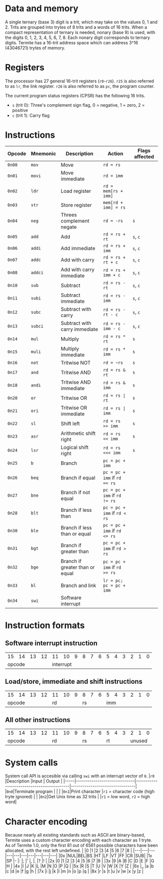 # Data and memory

A single ternary (base 3) digit is a trit, which may take on the values 0, 1 and 2. Trits are grouped into trytes of 8 trits and a words of 16 trits. When a compact representation of ternary is needed, nonary (base 9) is used, with the digits 0, 1, 2, 3, 4, 5, 6, 7, 8. Each nonary digit corresponds to ternary digits. Termite has a 16-trit address space which can address 3^16 (43046721) trytes of memory. 

# Registers
The processor has 27 general 16-trit registers (`r0`-`r26`). `r25` is also referred to as `lr`, the link register. `r26` is also referred to as `pc`, the program counter.

The current program status registers (CPSR) has the following 16 trits.
* `s` (trit 0): Three's complement sign flag, 0 = negative, 1 = zero, 2 = positive
* `c` (trit 1): Carry flag

# Instructions
|Opcode|Mnemonic|Description                     |Action                        |Flags affected|
|------|--------|--------------------------------|------------------------------|--------------|
|`0n00`|`mov`   |Move                            |`rd = rs`                     |              |
|`0n01`|`movi`  |Move immediate                  |`rd = imm`                    |              |
|`0n02`|`ldr`   |Load register                   |`rd = mem[rs + imm]`          |              |
|`0n03`|`str`   |Store register                  |`mem[rd + imm] = rs`          |              |
|`0n04`|`neg`   |Threes complement negate        |`rd = -rs`                    |`s`           |
|`0n05`|`add`   |Add                             |`rd = rs + rt`                |`s`, `c`      |
|`0n06`|`addi`  |Add immediate                   |`rd = rs + imm`               |`s`, `c`      |
|`0n07`|`addc`  |Add with carry                  |`rd = rs + rt + c`            |`s`, `c`      |
|`0n08`|`addci` |Add with carry immediate        |`rd = rs + imm + c`           |`s`, `c`      |
|`0n10`|`sub`   |Subtract                        |`rd = rs - rt`                |`s`, `c`      |
|`0n11`|`subi`  |Subtract immediate              |`rd = rs - imm`               |`s`, `c`      |
|`0n12`|`subc`  |Subtract with carry             |`rd = rs - rt - c`            |`s`, `c`      |
|`0n13`|`subci` |Subtract with carry immediate   |`rd = rs - imm - c`           |`s`, `c`      |
|`0n14`|`mul`   |Multiply                        |`rd = rs * rt`                |`s`           |
|`0n15`|`muli`  |Multiply immediate              |`rd = rs * imm`               |`s`           |
|`0n16`|`not`   |Tritwise NOT                    |`rd = ~rs`                    |`s`           |
|`0n17`|`and`   |Tritwise AND                    |`rd = rs & rt`                |`s`           |
|`0n18`|`andi`  |Tritwise AND immediate          |`rd = rs & imm`               |`s`           |
|`0n20`|`or`    |Tritwise OR                     |`rd = rs \| rt`               |`s`           |
|`0n21`|`ori`   |Tritwise OR immediate           |`rd = rs \| imm`              |`s`           |
|`0n22`|`sl`    |Shift left                      |`rd = rs >> imm`              |`s`           |
|`0n23`|`asr`   |Arithmetic shift right          |`rd = rs << imm`              |`s`           |
|`0n24`|`lsr`   |Logical shift right             |`rd = rs <<< imm`             |`s`           |
|`0n25`|`b`     |Branch                          |`pc = pc + imm`               |              |
|`0n26`|`beq`   |Branch if equal                 |`pc = pc + imm` if `rd == rs` |              |
|`0n27`|`bne`   |Branch if not equal             |`pc = pc + imm` if `rd != rs` |              |
|`0n28`|`blt`   |Branch if less than             |`pc = pc + imm` if `rd < rs`  |              |
|`0n30`|`ble`   |Branch if less than or equal    |`pc = pc + imm` if `rd <= rs` |              |
|`0n31`|`bgt`   |Branch if greater than          |`pc = pc + imm` if `rd > rs`  |              |
|`0n32`|`bge`   |Branch if greater than or equal |`pc = pc + imm` if `rd >= rs` |              |
|`0n33`|`bl`    |Branch and link                 |`lr = pc; pc = pc + imm`      |              |
|`0n34`|`swi`   |Software interrupt              |                              |              |

# Instruction formats


## Software interrupt instruction
<table>
    <tr>
        <td>15</td>
        <td>14</td>
        <td>13</td>
        <td>12</td>
        <td>11</td>
        <td>10</td>
        <td>9</td>
        <td>8</td>
        <td>7</td>
        <td>6</td>
        <td>5</td>
        <td>4</td>
        <td>3</td>
        <td>2</td>
        <td>1</td>        
        <td>0</td>
    </tr>
    <tr>
        <td colspan="4">opcode</td>
        <td colspan="12">interrupt</td>
    </tr>
</table>


## Load/store, immediate and shift instructions
<table>
    <tr>
        <td>15</td>
        <td>14</td>
        <td>13</td>
        <td>12</td>
        <td>11</td>
        <td>10</td>
        <td>9</td>
        <td>8</td>
        <td>7</td>
        <td>6</td>
        <td>5</td>
        <td>4</td>
        <td>3</td>
        <td>2</td>
        <td>1</td>        
        <td>0</td>
    </tr>
    <tr>
        <td colspan="4">opcode</td>
        <td colspan="3">rd</td>
        <td colspan="3">rs</td>
        <td colspan="6">imm</td>
    </tr>
</table>


## All other instructions
<table>
    <tr>
        <td>15</td>
        <td>14</td>
        <td>13</td>
        <td>12</td>
        <td>11</td>
        <td>10</td>
        <td>9</td>
        <td>8</td>
        <td>7</td>
        <td>6</td>
        <td>5</td>
        <td>4</td>
        <td>3</td>
        <td>2</td>
        <td>1</td>        
        <td>0</td>
    </tr>
    <tr>
        <td colspan="4">opcode</td>
        <td colspan="3">rd</td>
        <td colspan="3">rs</td>
        <td colspan="3">rt</td>
        <td colspan="3">unused</td>
    </tr>
</table>


# System calls
System call API is accesible via calling `swi` with an interrupt vector of `0`.
|`r0` |Description                   |Input                                       | Output                          |
|-----|------------------------------|--------------------------------------------|---------------------------------|
|`0n0`|Terminate program             |                                            |                                 |
|`0n1`|Print character               |`r1` = character code (high tryte ignored)  |                                 |
|`0n2`|Get Unix time as 32 trits     |                                            |`r1` = low word, `r2` = high word|

# Character encoding
Because nearly all existing standards such as ASCII are binary-based, Termite uses a custom character encoding with each character as 1 tryte. As of Termite 1.0, only the first 81 out of 6561 possible characters have been allocated, with the rest left undefined.
|   |0  |1  |2  |3  |4  |5  |6  |7  |8  |
|---|---|---|---|---|---|---|---|---|---|
|0x |NUL|BEL|BS |HT |LF |VT |FF |CR |SUB|
|1x |SP |-  |:  |;  |'  |,  |.  |?  |!  |
|2x |0  |1  |2  |3  |4  |5  |6  |7  |8  |
|3x |9  |A  |B  |C  |D  |E  |F  |G  |H  |
|4x |I  |J  |K  |L  |M  |N  |O  |P  |Q  |
|5x |R  |S  |T  |U  |V  |W  |X  |Y  |Z  |
|6x |_  |a  |b  |c  |d  |e  |f  |g  |h  |
|7x |i  |j  |k  |l  |m  |n  |o  |p  |q  |
|8x |r  |s  |t  |u  |v  |w  |x  |y  |z  |